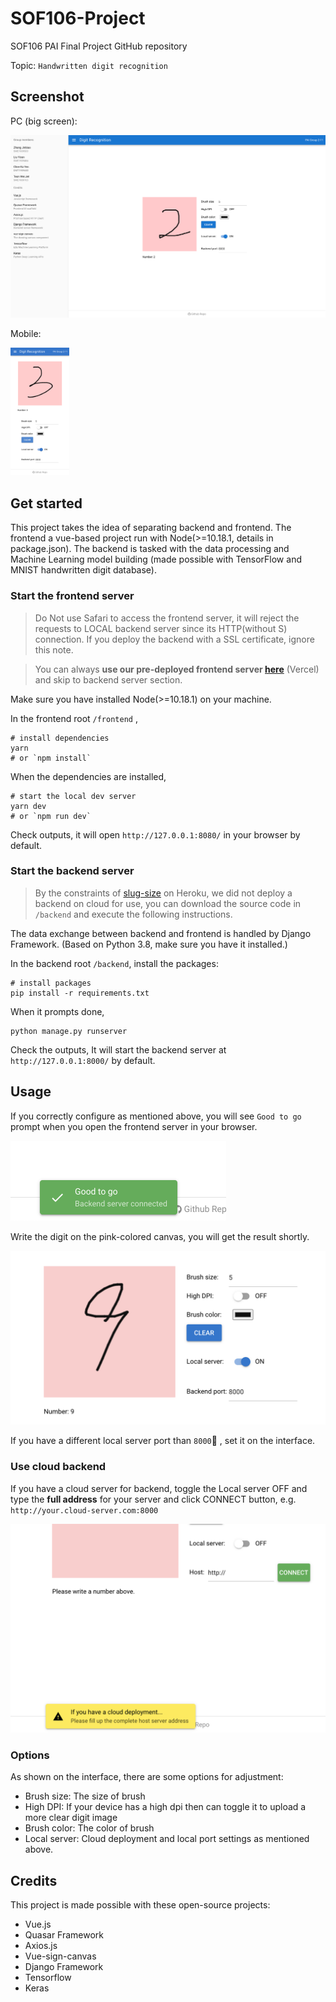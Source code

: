# SOF106-Project
SOF106 PAI Final Project GitHub repository

Topic: `Handwritten digit recognition`

## Screenshot

PC (big screen):

<img src="screenshot/pc.png" alt="pc" style="zoom:50%;" />

Mobile:

<img src="screenshot/mobile.png" alt="mobile" style="zoom:20%;" />





## Get started

This project takes the idea of separating backend and frontend. The frontend a vue-based project run with Node(>=10.18.1, details in package.json). The backend is tasked with the data processing and Machine Learning model building (made possible with TensorFlow and MNIST handwritten digit database).

### Start the frontend server

> Do Not use Safari to access the frontend server, it will reject the requests to LOCAL backend server since its HTTP(without S) connection. If you deploy the backend with a SSL certificate, ignore this note.

>  You can always **use our pre-deployed frontend server [here](https://sof-106-project-frontend.vercel.app/)** (Vercel) and skip to backend server section.

Make sure you have installed Node(>=10.18.1) on your machine.

In the frontend root `/frontend` ,

```shell
# install dependencies
yarn
# or `npm install`
```

When the dependencies are installed,

```shell
# start the local dev server
yarn dev
# or `npm run dev`
```

Check outputs, it will open `http://127.0.0.1:8080/` in your browser by default.

### Start the backend server

> By the constraints of [slug-size](https://devcenter.heroku.com/articles/slug-compiler#build-cache) on Heroku, we did not deploy a backend on cloud for use, you can download the source code in `/backend` and execute the following instructions.

The data exchange between backend and frontend is handled by Django Framework. (Based on Python 3.8, make sure you have it installed.)

In the backend root `/backend`, install the packages:

```shell
# install packages
pip install -r requirements.txt
```

When it prompts done,

```shell
python manage.py runserver
```

Check the outputs, It will start the backend server at `http://127.0.0.1:8000/` by default.

## Usage

If you correctly configure as mentioned above, you will see `Good to go` prompt when you open the frontend server in your browser.

<img src="screenshot/good-to-go.png" alt="good to go" style="zoom:50%;" />

Write the digit on the pink-colored canvas, you will get the result shortly.

<img src="screenshot/9.png" alt="9" style="zoom:50%;" />



If you have a different local server port than `8000` , set it on the interface.

### Use cloud backend

If you have a cloud server for backend, toggle the Local server OFF and type the **full address** for your server and click CONNECT button, e.g. `http://your.cloud-server.com:8000`

<img src="screenshot/cloud-deployment.png" alt="cloud deployment" style="zoom:50%;" />

### Options

As shown on the interface, there are some options for adjustment:

- Brush size: The size of brush
- High DPI: If your device has a high dpi then can toggle it to upload a more clear digit image
- Brush color: The color of brush
- Local server: Cloud deployment and local port settings as mentioned above.

## Credits

This project is made possible with these open-source projects:

- Vue.js
- Quasar Framework
- Axios.js
- Vue-sign-canvas
- Django Framework
- Tensorflow
- Keras
